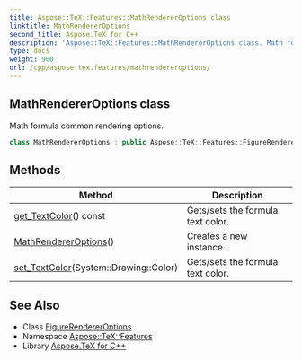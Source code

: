 ```yaml
---
title: Aspose::TeX::Features::MathRendererOptions class
linktitle: MathRendererOptions
second_title: Aspose.TeX for C++
description: 'Aspose::TeX::Features::MathRendererOptions class. Math formula common rendering options in C++.'
type: docs
weight: 900
url: /cpp/aspose.tex.features/mathrendereroptions/
---
```

## MathRendererOptions class


Math formula common rendering options.

```cpp
class MathRendererOptions : public Aspose::TeX::Features::FigureRendererOptions
```

## Methods

| Method | Description |
| --- | --- |
| [get_TextColor](./get_textcolor/)() const | Gets/sets the formula text color. |
| [MathRendererOptions](./mathrendereroptions/)() | Creates a new instance. |
| [set_TextColor](./set_textcolor/)(System::Drawing::Color) | Gets/sets the formula text color. |
## See Also

* Class [FigureRendererOptions](../figurerendereroptions/)
* Namespace [Aspose::TeX::Features](../)
* Library [Aspose.TeX for C++](../../)
